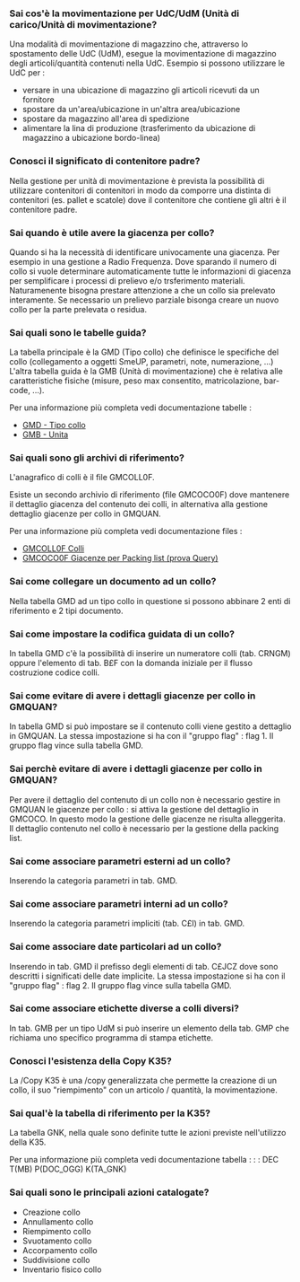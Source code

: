 ### **Sai cos'è la movimentazione per UdC/UdM (Unità di carico/Unità di movimentazione?**

Una modalità di movimentazione di magazzino che, attraverso lo spostamento delle UdC (UdM), esegue la movimentazione di magazzino degli articoli/quantità contenuti nella UdC.
Esempio si possono utilizzare le UdC per : 
-  versare in una ubicazione di magazzino gli articoli ricevuti da un fornitore
- spostare da un'area/ubicazione in un'altra area/ubicazione
- spostare da magazzino all'area di spedizione
- alimentare la lina di produzione (trasferimento da ubicazione di magazzino a ubicazione bordo-linea)

### **Conosci il significato di contenitore padre?**

Nella gestione per unità di movimentazione è prevista la possibilità di utilizzare contenitori di contenitori in modo da comporre una distinta di contenitori (es. pallet e scatole) dove il contenitore che contiene gli altri è il contenitore padre.

### **Sai quando è utile avere la giacenza per collo?**

Quando si ha la necessità di identificare univocamente una giacenza. Per esempio in una gestione a Radio Frequenza. Dove sparando il numero di collo si vuole determinare automaticamente tutte le informazioni di giacenza per semplificare i processi di prelievo e/o trsferimento materiali. Naturamenente bisogna prestare attenzione a che un collo sia prelevato interamente.  Se necessario un prelievo parziale bisonga creare un nuovo collo per la parte prelevata o residua.

### **Sai quali sono le tabelle guida?**

La tabella principale è la GMD (Tipo collo) che definisce le specifiche del collo (collegamento a oggetti SmeUP, parametri, note, numerazione, ...)
L'altra tabella guida è la GMB (Unità di movimentazione) che è relativa alle caratteristiche fisiche (misure, peso max consentito, matricolazione, bar-code, ...).

Per una informazione più completa vedi documentazione tabelle : 
- [GMD - Tipo collo](Sorgenti/OG/TA/GMD)
- [GMB - Unita](Sorgenti/OG/TA/GMB)

### **Sai quali sono gli archivi di riferimento?**

L'anagrafico di colli è il file GMCOLL0F.

Esiste un secondo archivio di riferimento (file GMCOCO0F) dove mantenere il dettaglio giacenza del contenuto dei colli, in alternativa alla gestione dettaglio giacenze per collo in GMQUAN.

Per una informazione più completa vedi documentazione files : 
- [GMCOLL0F Colli](Sorgenti/OJ/FILE/GMCOLL0F)
- [GMCOCO0F Giacenze per Packing list (prova Query)](Sorgenti/OJ/FILE/GMCOCO0F)

### **Sai come collegare un documento ad un collo?**

Nella tabella GMD ad un tipo collo in questione si possono abbinare 2 enti di riferimento e 2 tipi documento.

### **Sai come impostare la codifica guidata di un collo?**

In tabella GMD c'è la possibilità di inserire un numeratore colli (tab. CRNGM) oppure l'elemento di tab. B£F con la domanda iniziale per il flusso costruzione codice colli.

### **Sai come evitare di avere i dettagli  giacenze per collo in GMQUAN?**

In tabella GMD si può impostare se il contenuto colli viene gestito a dettaglio in GMQUAN.
La stessa impostazione si ha con il "gruppo flag" :  flag 1. Il gruppo flag vince sulla tabella GMD.

### **Sai perchè evitare di avere i dettagli  giacenze per collo in GMQUAN?**

Per avere il dettaglio del contenuto di un collo non è necessario gestire in GMQUAN le giacenze per collo :  si attiva la gestione del dettaglio in GMCOCO. In questo modo la gestione delle giacenze ne risulta alleggerita. Il dettaglio contenuto nel collo è necessario per la gestione della packing list.

### **Sai come associare parametri esterni ad un collo?**

Inserendo la categoria parametri in tab. GMD.

### **Sai come associare parametri interni ad un collo?**

Inserendo la categoria parametri impliciti (tab. C£I) in tab. GMD.

### **Sai come associare date particolari ad un collo?**

Inserendo in tab. GMD il prefisso degli elementi di tab. C£JCZ dove sono descritti i significati delle date implicite.
La stessa impostazione si ha con il "gruppo flag" :  flag 2. Il gruppo flag vince sulla tabella GMD.

### **Sai come associare etichette diverse a colli diversi?**

In tab. GMB per un tipo UdM si può inserire un elemento della tab. GMP che richiama uno specifico programma di stampa etichette.

### **Conosci l'esistenza della Copy K35?**

La /Copy K35 è una /copy generalizzata che permette la creazione di un collo, il suo "riempimento" con un articolo / quantità, la movimentazione.

### **Sai qual'è la tabella di riferimento per la K35?**

La tabella GNK, nella quale sono definite tutte le azioni previste nell'utilizzo della K35.

Per una informazione più completa vedi documentazione tabella : 
 :  : DEC T(MB) P(DOC_OGG) K(TA_GNK)

### **Sai quali sono le principali azioni catalogate?**

- Creazione collo
- Annullamento collo
- Riempimento collo
- Svuotamento collo
- Accorpamento collo
- Suddivisione collo
- Inventario fisico collo
